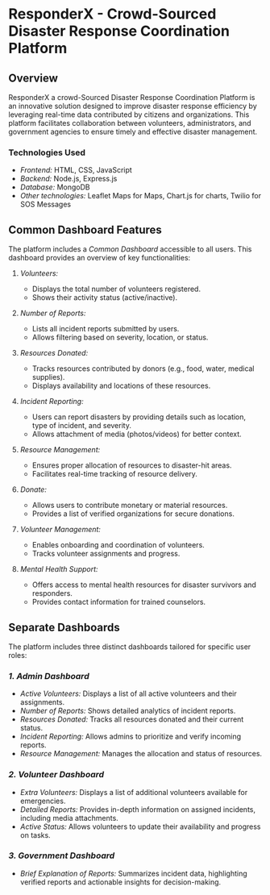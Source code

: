 # ResponderX - Crowd-Sourced Disaster Response Coordination Platform

## Overview
ResponderX a crowd-Sourced Disaster Response Coordination Platform is an innovative solution designed to improve disaster response efficiency by leveraging real-time data contributed by citizens and organizations. This platform facilitates collaboration between volunteers, administrators, and government agencies to ensure timely and effective disaster management.

### Technologies Used
- *Frontend:* HTML, CSS, JavaScript
- *Backend:* Node.js, Express.js
- *Database:* MongoDB
- *Other technologies:* Leaflet Maps for Maps, Chart.js for charts, Twilio for SOS Messages

## Common Dashboard Features
The platform includes a *Common Dashboard* accessible to all users. This dashboard provides an overview of key functionalities:

1. *Volunteers:*
   - Displays the total number of volunteers registered.
   - Shows their activity status (active/inactive).

2. *Number of Reports:*
   - Lists all incident reports submitted by users.
   - Allows filtering based on severity, location, or status.

3. *Resources Donated:*
   - Tracks resources contributed by donors (e.g., food, water, medical supplies).
   - Displays availability and locations of these resources.

4. *Incident Reporting:*
   - Users can report disasters by providing details such as location, type of incident, and severity.
   - Allows attachment of media (photos/videos) for better context.

5. *Resource Management:*
   - Ensures proper allocation of resources to disaster-hit areas.
   - Facilitates real-time tracking of resource delivery.

6. *Donate:*
   - Allows users to contribute monetary or material resources.
   - Provides a list of verified organizations for secure donations.

7. *Volunteer Management:*
   - Enables onboarding and coordination of volunteers.
   - Tracks volunteer assignments and progress.

8. *Mental Health Support:*
   - Offers access to mental health resources for disaster survivors and responders.
   - Provides contact information for trained counselors.

## Separate Dashboards
The platform includes three distinct dashboards tailored for specific user roles:

### *1. Admin Dashboard*
- *Active Volunteers:* Displays a list of all active volunteers and their assignments.
- *Number of Reports:* Shows detailed analytics of incident reports.
- *Resources Donated:* Tracks all resources donated and their current status.
- *Incident Reporting:* Allows admins to prioritize and verify incoming reports.
- *Resource Management:* Manages the allocation and status of resources.

### *2. Volunteer Dashboard*
- *Extra Volunteers:* Displays a list of additional volunteers available for emergencies.
- *Detailed Reports:* Provides in-depth information on assigned incidents, including media attachments.
- *Active Status:* Allows volunteers to update their availability and progress on tasks.

### *3. Government Dashboard*
- *Brief Explanation of Reports:* Summarizes incident data, highlighting verified reports and actionable insights for decision-making.
